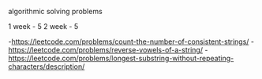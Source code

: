 algorithmic solving problems 

1 week - 5
2 week - 5

 -https://leetcode.com/problems/count-the-number-of-consistent-strings/
 -https://leetcode.com/problems/reverse-vowels-of-a-string/
 -https://leetcode.com/problems/longest-substring-without-repeating-characters/description/